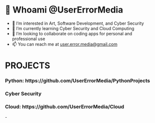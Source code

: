 <h1>👋 Whoami @UserErrorMedia</h1>

- 👀 I’m interested in Art, Software Development, and Cyber Security
- 🌱 I’m currently learning Cyber Security and Cloud Computing
- 💞️ I’m looking to collaborate on coding apps for personal and professional use
- 📫 You can reach me at user.error.media@gmail.com

<h1>PROJECTS</h1>
<h3>Python: https://github.com/UserErrorMedia/PythonProjects </h3>
<h3>Cyber Security</h3>
<h3>Cloud: https://github.com/UserErrorMedia/Cloud </h3>
- 

<!---
UserErrorMedia/UserErrorMedia is a ✨ special ✨ repository because its `README.md` (this file) appears on your GitHub profile.
You can click the Preview link to take a look at your changes.
--->

